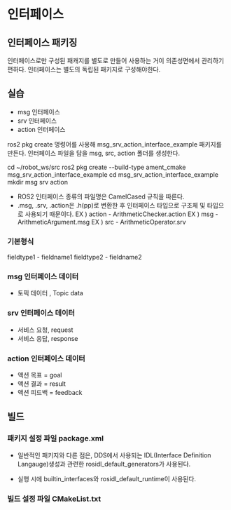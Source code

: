 # 인터페이스

## 인터페이스 패키징
인터페이스로만 구성된 패캐지를 별도로 만들어 사용하는 거이 의존성면에서 관리하기 편하다.
인터페이스는 별도의 독립된 패키지로 구성해야한다.

## 실습
- msg 인터페이스
- srv 인터페이스
- action 인터페이스

ros2 pkg create 명령어를 사용해 msg_srv_action_interface_example 패키지를 만든다.
인터페이스 파일을 담을 msg, src, action 폴더를 생성한다.

cd ~/robot_ws/src
ros2 pkg create --build-type ament_cmake msg_srv_action_interface_example
cd msg_srv_action_interface_example
mkdir msg srv action

* ROS2 인터페이스 종류의 파일명은 CamelCased 규칙을 따른다.
* .msg, .srv, .action은 .h(pp)로 변환한 후 인터페이스 타입으로 구조체 및 타입으로 사용되기 때문이다.
EX ) action - ArithmeticChecker.action
EX )  msg - ArithmeticArgument.msg
EX ) src - ArithmeticOperator.srv

### 기본형식
fieldtype1 - fieldname1
fieldtype2 - fieldname2

### msg 인터페이스 데이터
- 토픽 데이터 , Topic data

### srv 인터페이스 데이터
- 서비스 요청, request
- 서비스 응답, response

### action 인터페이스 데이터
- 액션 목표 = goal
- 액션 결과 = result
- 액션 피드백 = feedback

## 빌드
### 패키지 설정 파일 package.xml
- 일반적인 패키지와 다른 점은,
DDS에서 사용되는 IDL(Interface Definition Langauge)생성과 관련한
rosidl_default_generators가 사용된다.

- 실행 시에 builtin_interfaces와 rosidl_default_runtime이 사용된다.

### 빌드 설정 파일 CMakeList.txt
